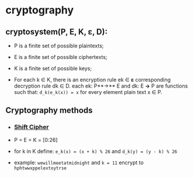 # cryptography

## cryptosystem(P, E, K, **ε**, D):

   * P is a finite set of possible plaintexts;

   * E is a finite set of possible ciphertexts;

   * K is a finite set of possible keys;

   * For each k ∈ K, there is an encryption rule  ek ∈  **ε** corresponding decryption rule  dk ∈  D. each ek: P**→** E and dk: E **→** P are functions such that: `d_k(e_k(x)) = x` for every element plain text x ∈ P.
  
 
 ## Cryptography methods
 
 * ### [Shift Cipher](https://github.com/amirrezarajabi/cryptography/blob/main/SHIFT_CIPHER.py)
 
 * P = E = K = [0:26]
 
 * for k in K define: `e_k(x) = (x + k) % 26` and `d_k(y) = (y - k) % 26`
 
 * example: `wewillmeetatmidnight` and `k = 11` encrypt to `hphtwwxppelextoytrse`
 
